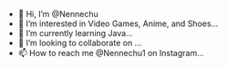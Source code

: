 - 👋 Hi, I’m @Nennechu
- 👀 I’m interested in Video Games, Anime, and Shoes...
- 🌱 I’m currently learning Java...
- 💞️ I’m looking to collaborate on ...
- 📫 How to reach me @Nennechu1 on Instagram...

<!---
Nennechu/Nennechu is a ✨ special ✨ repository because its `README.md` (this file) appears on your GitHub profile.
You can click the Preview link to take a look at your changes.
--->
